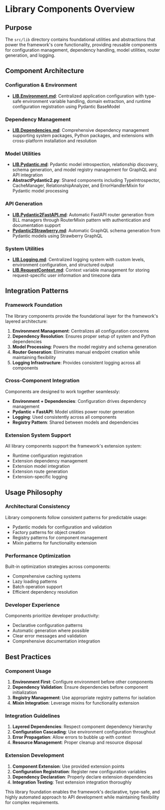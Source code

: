 # Library Components Overview

## Purpose
The `src/lib` directory contains foundational utilities and abstractions that power the framework's core functionality, providing reusable components for configuration management, dependency handling, model utilities, router generation, and logging.

## Component Architecture

### Configuration & Environment
- **[LIB.Environment.md](./LIB.Environment.md)**: Centralized application configuration with type-safe environment variable handling, domain extraction, and runtime configuration registration using Pydantic BaseModel

### Dependency Management  
- **[LIB.Dependencies.md](./LIB.Dependencies.md)**: Comprehensive dependency management supporting system packages, Python packages, and extensions with cross-platform installation and resolution

### Model Utilities
- **[LIB.Pydantic.md](./LIB.Pydantic.md)**: Pydantic model introspection, relationship discovery, schema generation, and model registry management for GraphQL and API integration
- **AbstractPydantic2.py**: Shared components including TypeIntrospector, CacheManager, RelationshipAnalyzer, and ErrorHandlerMixin for Pydantic model processing

### API Generation
- **[LIB.Pydantic2FastAPI.md](./LIB.Pydantic2FastAPI.md)**: Automatic FastAPI router generation from BLL managers through RouterMixin pattern with authentication and documentation support
- **[Pydantic2Strawberry.md](./Pydantic2Strawberry.md)**: Automatic GraphQL schema generation from Pydantic models using Strawberry GraphQL

### System Utilities
- **[LIB.Logging.md](./LIB.Logging.md)**: Centralized logging system with custom levels, environment configuration, and structured output
- **[LIB.RequestContext.md](./LIB.RequestContext.md)**: Context variable management for storing request-specific user information and timezone data

## Integration Patterns

### Framework Foundation
The library components provide the foundational layer for the framework's layered architecture:

1. **Environment Management**: Centralizes all configuration concerns
2. **Dependency Resolution**: Ensures proper setup of system and Python dependencies
3. **Model Processing**: Powers the model registry and schema generation
4. **Router Generation**: Eliminates manual endpoint creation while maintaining flexibility
5. **Logging Infrastructure**: Provides consistent logging across all components

### Cross-Component Integration
Components are designed to work together seamlessly:

- **Environment + Dependencies**: Configuration drives dependency management
- **Pydantic + FastAPI**: Model utilities power router generation
- **Logging**: Used consistently across all components
- **Registry Pattern**: Shared between models and dependencies

### Extension System Support
All library components support the framework's extension system:

- Runtime configuration registration
- Extension dependency management  
- Extension model integration
- Extension route generation
- Extension-specific logging

## Usage Philosophy

### Architectural Consistency
Library components follow consistent patterns for predictable usage:

- Pydantic models for configuration and validation
- Factory patterns for object creation
- Registry patterns for component management
- Mixin patterns for functionality extension

### Performance Optimization
Built-in optimization strategies across components:

- Comprehensive caching systems
- Lazy loading patterns
- Batch operation support
- Efficient dependency resolution

### Developer Experience
Components prioritize developer productivity:

- Declarative configuration patterns
- Automatic generation where possible
- Clear error messages and validation
- Comprehensive documentation integration

## Best Practices

### Component Usage
1. **Environment First**: Configure environment before other components
2. **Dependency Validation**: Ensure dependencies before component initialization
3. **Registry Management**: Use appropriate registry patterns for isolation
4. **Mixin Integration**: Leverage mixins for functionality extension

### Integration Guidelines
1. **Layered Dependencies**: Respect component dependency hierarchy
2. **Configuration Cascading**: Use environment configuration throughout
3. **Error Propagation**: Allow errors to bubble up with context
4. **Resource Management**: Proper cleanup and resource disposal

### Extension Development
1. **Component Extension**: Use provided extension points
2. **Configuration Registration**: Register new configuration variables
3. **Dependency Declaration**: Properly declare extension dependencies
4. **Integration Testing**: Test extension integration thoroughly

This library foundation enables the framework's declarative, type-safe, and highly automated approach to API development while maintaining flexibility for complex requirements.